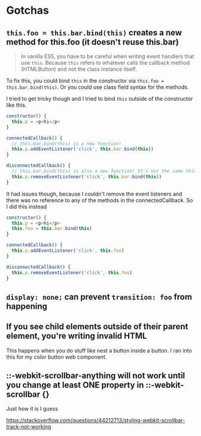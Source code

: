 # Gotchas 

## `this.foo = this.bar.bind(this)` creates a new method for this.foo (it doesn't reuse this.bar) 

> In vanilla ES5, you have to be careful when writing event handlers that use `this`. Because `this` refers to whatever calls the callback method (HTMLButton) and not the class instance itself. 

To fix this, you could bind `this` in the constructor via `this.foo = this.bar.bind(this)`. Or you could use class field syntax for the methods. 

I tried to get tricky though and I tried to bind `this` outside of the constructor like this.

```js
constructor() {
  this.p = <p>hi</p>
}

connectedCallback() {
  // this.bar.bind(this) is a new function!
  this.p.addEventListener('click', this.bar.bind(this))
}

disconnectedCallback() {
  // this.bar.bind(this) is also a new function! It's not the same this.bar.bind(this)!
  this.p.removeEventListener('click', this.bar.bind(this))
}
```

It had issues though, because I couldn't remove the event listeners and there was no reference to any of the methods in the connectedCallback. So I did this instead

```js
constructor() {
  this.p = <p>hi</p>
  this.foo = this.bar.bind(this)
}

connectedCallback() {
  this.p.addEventListener('click', this.foo)
}

disconnectedCallback() {
  this.p.removeEventListener('click', this.foo)
}
```

## `display: none;` can prevent `transition: foo` from happening

## If you see child elements outside of their parent element, you're writing invalid HTML 

This happens when you do stuff like nest a button inside a button. I ran into this for my color button web component.

## ::-webkit-scrollbar-anything will not work until you change at least ONE property in ::-webkit-scrollbar {}

Just how it is I guess

https://stackoverflow.com/questions/44212713/styling-webkit-scrollbar-track-not-working